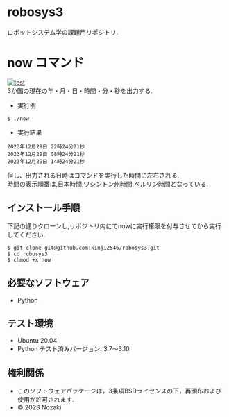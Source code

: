# robosys3
ロボットシステム学の課題用リポジトリ.  
# now コマンド
[![test](https://github.com/kinji2546/robosys3/actions/workflows/test.yml/badge.svg)](https://github.com/kinji2546/robosys3/actions/workflows/test.yml)  
3か国の現在の年・月・日・時間・分・秒を出力する.  

* 実行例  
```
$ ./now
```

* 実行結果  
```
2023年12月29日 22時24分21秒
2023年12月29日 08時24分21秒
2023年12月29日 14時24分21秒
```
但し、出力される日時はコマンドを実行した時間に左右される.  
時間の表示順番は,日本時間,ワシントン州時間,ベルリン時間となっている.  
## インストール手順
下記の通りクローンし,リポジトリ内にてnowに実行権限を付与させてから実行してください.  
```
$ git clone git@github.com:kinji2546/robosys3.git
$ cd robosys3
$ chmod +x now
```
## 必要なソフトウェア
* Python  
## テスト環境
* Ubuntu 20.04  
* Python テスト済みバージョン: 3.7～3.10  
## 権利関係
* このソフトウェアパッケージは，3条項BSDライセンスの下，再頒布および使用が許可されます.  
* © 2023 Nozaki  
